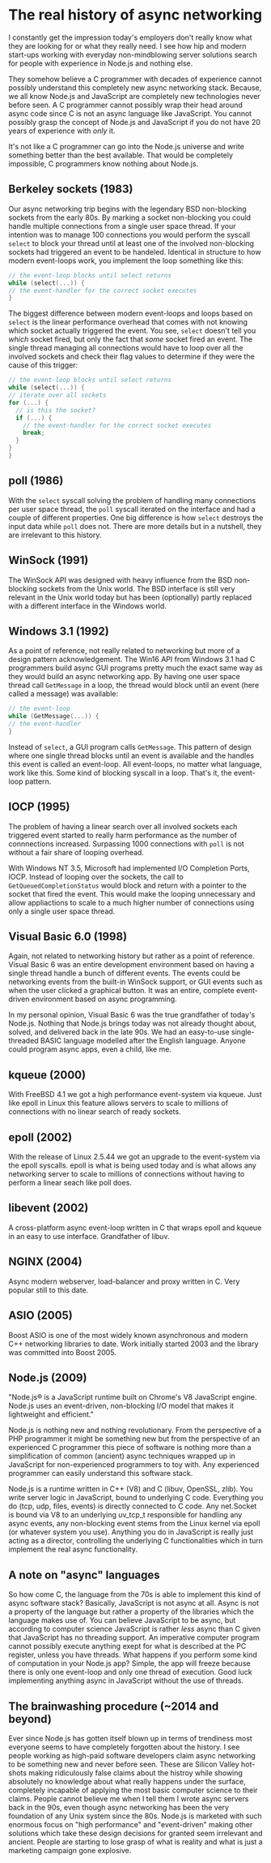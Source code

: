 # The real history of async networking
I constantly get the impression today's employers don't really know what they are looking for or what they really need. I see how hip and modern start-ups working with everyday non-mindblowing server solutions search for people with experience in Node.js and nothing else.

They somehow believe a C programmer with decades of experience cannot possibly understand this completely new async networking stack. Because, we all know Node.js and JavaScript are completely new technologies never before seen. A C programmer cannot possibly wrap their head around async code since C is not an async language like JavaScript. You cannot possibly grasp the concept of Node.js and JavaScript if you do not have 20 years of experience with *only* it.

It's not like a C programmer can go into the Node.js universe and write something better than the best available. That would be completely impossible, C programmers know nothing about Node.js.

## Berkeley sockets (1983)
Our async networking trip begins with the legendary BSD non-blocking sockets from the early 80s. By marking a socket non-blocking you could handle multiple connections from a single user space thread. If your intention was to manage 100 connections you would perform the syscall `select` to block your thread until at least one of the involved non-blocking sockets had triggered an event to be handeled. Identical in structure to how modern event-loops work, you implement the loop something like this:

```c
// the event-loop blocks until select returns
while (select(...)) {
// the event-handler for the correct socket executes
}
```

The biggest difference between modern event-loops and loops based on `select` is the linear performance overhead that comes with not knowing which socket actually triggered the event. You see, `select` doesn't tell you *which* socket fired, but only the fact that *some* socket fired an event. The single thread managing all connections would have to loop over all the involved sockets and check their flag values to determine if they were the cause of this trigger:

```c
// the event-loop blocks until select returns
while (select(...)) {
// iterate over all sockets
for (...) {
  // is this the socket?
  if (...) {
    // the event-handler for the correct socket executes
    break;
  }
}
}
```

## poll (1986)
With the `select` syscall solving the problem of handling many connections per user space thread, the `poll` syscall iterated on the interface and had a couple of different properties. One big difference is how `select` destroys the input data while `poll` does not. There are more details but in a nutshell, they are irrelevant to this history.

## WinSock (1991)
The WinSock API was designed with heavy influence from the BSD non-blocking sockets from the Unix world. The BSD interface is still very relevant in the Unix world today but has been (optionally) partly replaced with a different interface in the Windows world.

## Windows 3.1 (1992)
As a point of reference, not really related to networking but more of a design pattern acknowledgement. The Win16 API from Windows 3.1 had C programmers build async GUI programs pretty much the exact same way as they would build an async networking app. By having one user space thread call `GetMessage` in a loop, the thread would block until an event (here called a message) was available:

```c
// the event-loop
while (GetMessage(...)) {
// the event-handler
}
```

Instead of `select`, a GUI program calls `GetMessage`. This pattern of design where one single thread blocks until an event is available and the handles this event is called an event-loop. All event-loops, no matter what language, work like this. Some kind of blocking syscall in a loop. That's it, the event-loop pattern.

## IOCP (1995)
The problem of having a linear search over all involved sockets each triggered event started to really harm performance as the number of connnections increased. Surpassing 1000 connections with `poll` is not without a fair share of looping overhead.

With Windows NT 3.5, Microsoft had implemented I/O Completion Ports, IOCP. Instead of looping over the sockets, the call to `GetQueuedCompletionStatus` would block and return with a pointer to the socket that fired the event. This would make the looping unnecessary and allow appliactions to scale to a much higher number of connections using only a single user space thread.

## Visual Basic 6.0 (1998)
Again, not related to networking history but rather as a point of reference. Visual Basic 6 was an entire development environment based on having a single thread handle a bunch of different events. The events could be networking events from the built-in WinSock support, or GUI events such as when the user clicked a graphical button. It was an entire, complete event-driven environment based on async programming.

In my personal opinion, Visual Basic 6 was the true grandfather of today's Node.js. Nothing that Node.js brings today was not already thought about, solved, and delivered back in the late 90s. We had an easy-to-use single-threaded BASIC language modelled after the English language. Anyone could program async apps, even a child, like me.

## kqueue (2000)
With FreeBSD 4.1 we got a high performance event-system via kqueue. Just like epoll in Linux this feature allows servers to scale to millions of connections with no linear search of ready sockets.

## epoll (2002)
With the release of Linux 2.5.44 we got an upgrade to the event-system via the epoll syscalls. epoll is what is being used today and is what allows any networking server to scale to millions of connections without having to perform a linear seach like poll does.

## libevent (2002)
A cross-platform async event-loop written in C that wraps epoll and kqueue in an easy to use interface. Grandfather of libuv.

## NGINX (2004)
Async modern webserver, load-balancer and proxy written in C. Very popular still to this date.

## ASIO (2005)
Boost ASIO is one of the most widely known asynchronous and modern C++ networking libraries to date. Work initially started 2003 and the library was committed into Boost 2005.

## Node.js (2009)
"Node.js® is a JavaScript runtime built on Chrome's V8 JavaScript engine. Node.js uses an event-driven, non-blocking I/O model that makes it lightweight and efficient."

Node.js is nothing new and nothing revolutionary. From the perspective of a PHP programmer it might be something new but from the perspective of an experienced C programmer this piece of software is nothing more than a simplification of common (ancient) async techniques wrapped up in JavaScript for non-experienced programmers to toy with. Any experienced programmer can easily understand this software stack.

Node.js is a runtime written in C++ (V8) and C (libuv, OpenSSL, zlib). You write server logic in JavaScript, bound to underlying C code. Everything you do (tcp, udp, files, events) is directly connected to C code. Any net.Socket is bound via V8 to an underlying uv_tcp_t responsible for handling any async events, any non-blocking event stems from the Linux kernel via epoll (or whatever system you use). Anything you do in JavaScript is really just acting as a director, controlling the underlying C functionalities which in turn implement the real async functionality.

## A note on "async" languages

So how come C, the language from the 70s is able to implement this kind of async software stack? Basically, JavaScript is not async at all. Async is not a property of the language but rather a property of the libraries which the language makes use of. You can believe JavaScript to be async, but according to computer science JavaScript is rather *less* async than C given that JavaScript has no threading support. An imperative computer program cannot possibly execute anything exept for what is described at the PC register, unless you have threads. What happens if you perform some kind of computation in your Node.js app? Simple, the app will freeze because there is only one event-loop and only one thread of execution. Good luck implementing anything async in JavaScript without the use of threads.

## The brainwashing procedure (~2014 and beyond)

Ever since Node.js has gotten itself blown up in terms of trendiness most everyone seems to have completely forgotten about the history. I see people working as high-paid software developers claim async networking to be something new and never before seen. These are Silicon Valley hot-shots making ridiculously false claims about the histroy while showing absolutely no knowledge about what really happens under the surface, completely incapable of applying the most basic computer science to their claims. People cannot believe me when I tell them I wrote async servers back in the 90s, even though async networking has been the very foundation of any Unix system since the 80s. Node.js is marketed with such enormous focus on "high performance" and "event-driven" making other solutions which take these design decisions for granted seem irrelevant and ancient. People are starting to lose grasp of what is reality and what is just a marketing campaign gone explosive.

